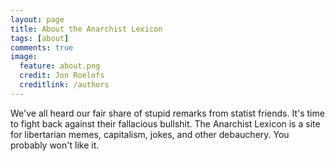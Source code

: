 ```yaml
---
layout: page
title: About the Anarchist Lexicon
tags: [about]
comments: true
image:
  feature: about.png
  credit: Jon Roelofs
  creditlink: /authors
---
```


We've all heard our fair share of stupid remarks from statist friends. It's time to fight back against their fallacious bullshit. The Anarchist Lexicon is a site for libertarian memes, capitalism, jokes, and other debauchery. You probably won't like it.
